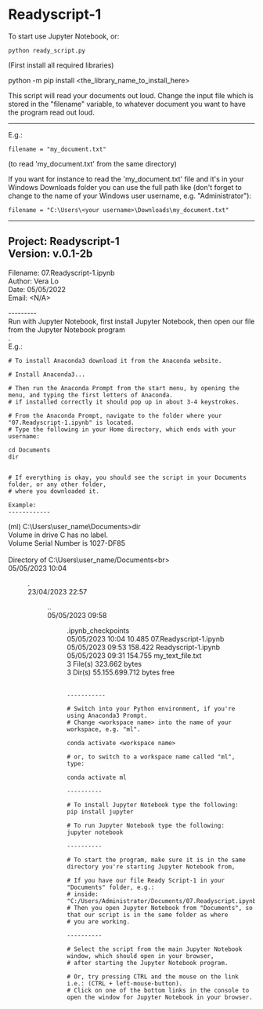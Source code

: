 # Readyscript-1

To start use Jupyter Notebook, or:

    python ready_script.py

(First install all required libraries)

python -m pip install <the_library_name_to_install_here>

This script will read your documents out loud.
Change the input file which is stored in the "filename" variable, to whatever document you want to have the program read out loud.

----------

E.g.:

    filename = "my_document.txt"

(to read 'my_document.txt' from the same directory)



If you want for instance to read the 'my_document.txt' file and it's in your Windows Downloads folder you can use the full path like (don't forget to change <your username> to the name of your Windows user username, e.g. "Administrator"):

    filename = "C:\Users\<your username>\Downloads\my_document.txt"

---------
Project: Readyscript-1<br>
Version: v.0.1-2b<br>
---------
Filename: 07.Readyscript-1.ipynb<br>
Author: Vera Lo<br>
Date: 05/05/2022<br>
Email: <N/A><br>

---------<br>
Run with Jupyter Notebook, first install Jupyter Notebook, then open our file from the Jupyter Notebook program<br>.
<br>
E.g.:

    # To install Anaconda3 download it from the Anaconda website.
    
    # Install Anaconda3...
    
    # Then run the Anaconda Prompt from the start menu, by opening the menu, and typing the first letters of Anaconda.
    # if installed correctly it should pop up in about 3-4 keystrokes.
    
    # From the Anaconda Prompt, navigate to the folder where your "07.Readyscript-1.ipynb" is located.
    # Type the following in your Home directory, which ends with your username:
    
    cd Documents
    dir
    
    
    # If everything is okay, you should see the script in your Documents folder, or any other folder,
    # where you downloaded it.
    
    Example:
    ------------
(ml) C:\Users\user_name\Documents>dir<br>
Volume in drive C has no label.<br>
Volume Serial Number is 1027-DF85<br>
<br>
Directory of C:\Users\user_name/Documents\<br>
<br>
05/05/2023  10:04    <DIR>          .<br>
23/04/2023  22:57    <DIR>          ..<br>
05/05/2023  09:58    <DIR>          .ipynb_checkpoints<br>
05/05/2023  10:04            10.485 07.Readyscript-1.ipynb<br>
05/05/2023  09:53           158.422 Readyscript-1.ipynb<br>
05/05/2023  09:31           154.755 my_text_file.txt<br>
              3 File(s)        323.662 bytes<br>
              3 Dir(s)  55.155.699.712 bytes free<br>
<br>
    
    -----------
    
    # Switch into your Python environment, if you're using Anaconda3 Prompt.
    # Change <workspace name> into the name of your workspace, e.g. "ml".
    
    conda activate <workspace name>
    
    # or, to switch to a workspace name called "ml", type:
    
    conda activate ml
    
    ----------
    
    # To install Jupyter Notebook type the following:
    pip install jupyter
    
    # To run Jupyter Notebook type the following:
    jupyter notebook

    ----------
    
    # To start the program, make sure it is in the same directory you're starting Jupyter Notebook from,
    
    # If you have our file Ready Script-1 in your "Documents" folder, e.g.:
    # inside: "C:/Users/Administrator/Documents/07.Readyscript.ipynb".
    # Then you open Jupyter Notebook from "Documents", so that our script is in the same folder as where
    # you are working.
    
    ----------
    
    # Select the script from the main Jupyter Notebook window, which should open in your browser,
    # after starting the Jupyter Notebook program.
    
    # Or, try pressing CTRL and the mouse on the link i.e.: (CTRL + left-mouse-button).
    # Click on one of the bottom links in the console to open the window for Jupyter Notebook in your browser.
